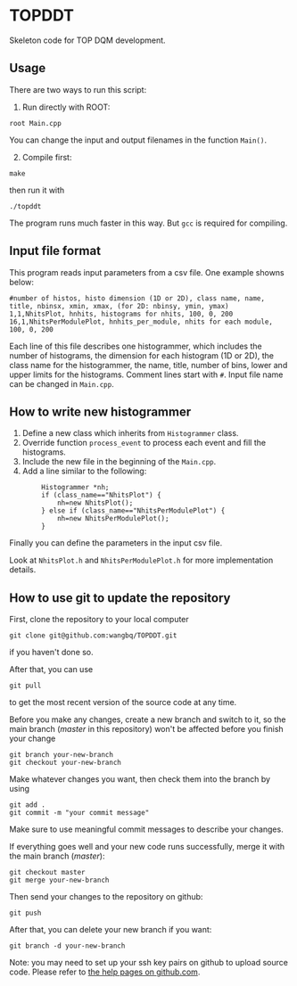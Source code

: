 # TOPDDT

Skeleton code for TOP DQM development.

## Usage

There are two ways to run this script:

1. Run directly with ROOT:

```
root Main.cpp
```

You can change the input and output filenames in the function `Main()`.

2. Compile first:

```
make
```

then run it with

```
./topddt
```

The program runs much faster in this way. But `gcc` is required for compiling.

## Input file format

This program reads input parameters from a csv file. One example showns below:

```
#number of histos, histo dimension (1D or 2D), class name, name, title, nbinsx, xmin, xmax, (for 2D: nbinsy, ymin, ymax)
1,1,NhitsPlot, hnhits, histograms for nhits, 100, 0, 200
16,1,NhitsPerModulePlot, hnhits_per_module, nhits for each module, 100, 0, 200
```

Each line of this file describes one histogrammer, which includes the number of histograms, the dimension for each histogram (1D or 2D), the class name for the histogrammer, the name, title, number of bins, lower and upper limits for the histograms. Comment lines start with `#`. Input file name can be changed in `Main.cpp`.

## How to write new histogrammer

1. Define a new class which inherits from `Histogrammer` class.
2. Override function `process_event` to process each event and fill the histograms.
3. Include the new file in the beginning of the `Main.cpp`.
4. Add a line similar to the following:
```
		Histogrammer *nh;
		if (class_name=="NhitsPlot") {
			nh=new NhitsPlot();
		} else if (class_name=="NhitsPerModulePlot") {
			nh=new NhitsPerModulePlot();
		}
```

Finally you can define the parameters in the input csv file.

Look at `NhitsPlot.h` and `NhitsPerModulePlot.h` for more implementation details.

## How to use git to update the repository

First, clone the repository to your local computer
```
git clone git@github.com:wangbq/TOPDDT.git
```
if you haven't done so.

After that, you can use
```
git pull
```
to get the most recent version of the source code at any time.

Before you make any changes, create a new branch and switch to it, so the main branch (*master* in this repository) won't be affected before you finish your change
```
git branch your-new-branch
git checkout your-new-branch
```

Make whatever changes you want, then check them into the branch by using
```
git add .
git commit -m "your commit message"
```
Make sure to use meaningful commit messages to describe your changes.

If everything goes well and your new code runs successfully, merge it with the main branch (*master*):
```
git checkout master
git merge your-new-branch
```
Then send your changes to the repository on github:
```
git push
```

After that, you can delete your new branch if you want:
```
git branch -d your-new-branch
```

Note: you may need to set up your ssh key pairs on github to upload source code. Please refer to [the help pages on github.com](https://help.github.com/articles/adding-a-new-ssh-key-to-your-github-account/).

